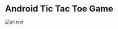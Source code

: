 # Android Tic Tac Toe Game
![alt text](https://github.com/HEMASE-6566/Android-Tic-Tac-Toe-Game/commit/4af6d3d6d8a112ff0ff5707e9332c67ebeb775a8.gif)
